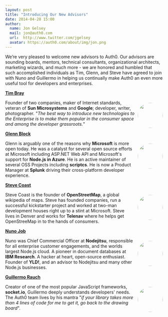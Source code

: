```yaml
---
layout: post
title: "Introducing Our New Advisors"
date: 2014-04-28 15:00
author: 
  name: Jon Gelsey
  mail: jon@auth0.com
  url:  http://www.twitter.com/jgelsey
  avatar: https://auth0.com/about/img/jon.png
---
```


We’re very pleased to welcome new advisors to Auth0.  Our advisors are sounding boards, mentors, technical consultants, organizational architects, marketing wizards, and much more - we are honored and humbled that such accomplished individuals as Tim, Glenn, and Steve have agreed to join with Nuno and Guillermo in helping us continually make Auth0 an even more useful tool for developers and enterprises.

<a target="_new" href="http://en.wikipedia.org/wiki/Tim_Bray"><div style="float: right;margin: 40px 0px 10px 10px;"><img style="display: block;border-radius: 100px;max-width: 80px;height: 80px;position: relative;margin: auto;" src="https://auth0.com/about/img/tim.png"></div></a>

**[Tim Bray](http://en.wikipedia.org/wiki/Tim_Bray)**

Founder of two companies, maker of Internet standards, veteran of **Sun Microsystems** and **Google**; developer, writer, photographer. "_The best way to introduce new technologies to the Enterprise is to make them popular in the consumer space and among the developer grassroots._"

<a target="_new" href="http://twitter.com/gblock"><div style="float: right;margin: 40px 0px 10px 10px;"><img style="display: block;border-radius: 100px;max-width: 80px;height: 80px;position: relative;margin: auto;" src="https://auth0.com/about/img/glenn.png"></div></a>

**[Glenn Block](http://twitter.com/gblock)**

Glenn is arguably one of the reasons why **Microsoft** is more open today. He was a catalyst for several open source efforts at Microsoft including ASP.NET Web API and Microsoft's support for **Node.js in Azure**. He is an active maintainer of several OSS Projects including **scriptcs**. He is now a Product Manager at **Splunk** driving their cross-platform developer experience.

<a target="_new" href="http://en.wikipedia.org/wiki/Steve_Coast"><div style="float: right;margin: 40px 0px 10px 10px;"><img style="display: block;border-radius: 100px;max-width: 80px;height: 80px;position: relative;margin: auto;" src="https://cloudup.com/cMADHaqEVaK+"></div></a>

**[Steve Coast](http://en.wikipedia.org/wiki/Steve_Coast)**

Steve Coast is the founder of **OpenStreetMap**, a global wikipedia of maps. Steve has founded companies, run a successful kickstarter project and worked at two-man development houses right up to a stint at Microsoft. Steve lives in Denver and works for **Telenav** where he helps get OpenStreeMap in to the hands of consumers.

<a target="_new" href="http://twitter.com/dscape"><div style="float: right;margin: 40px 0px 10px 10px;"><img style="display: block;border-radius: 100px;max-width: 80px;height: 80px;position: relative;margin: auto;" src="https://auth0.com/about/img/nuno.jpeg"></div></a>

**[Nuno Job](http://twitter.com/dscape)**

Nuno was Chief Commercial Officer at **Nodejitsu**, responsible for all enterprise customer engagements, and the worlds largest Node.js cloud. A pioneer in document databases at **IBM Research**. A hacker at heart, open-source enthusiast. Founder of **YLD!**, and an advisor to Nodejitsu and many other Node.js businesses.

<a target="_new" href="http://twitter.com/rauchg"><div style="float: right;margin: 40px 0px 10px 10px;"><img style="display: block;border-radius: 100px;max-width: 80px;height: 80px;position: relative;margin: auto;" src="https://auth0.com/about/img/rauchg.png"></div></a>

**[Guillermo Rauch](http://twitter.com/rauchg)**

Creator of one of the most popular JavaScript frameworks, **socket.io**, Guillermo deeply understands developers' needs. The Auth0 team lives by his mantra "_if your library takes more than 4 lines of code for me to get it, go back to the drawing board_".